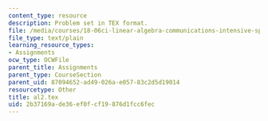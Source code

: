 ```yaml
---
content_type: resource
description: Problem set in TEX format.
file: /media/courses/18-06ci-linear-algebra-communications-intensive-spring-2004/2b37169ade36ef0fcf19876d1fcc6fec_al2.tex
file_type: text/plain
learning_resource_types:
- Assignments
ocw_type: OCWFile
parent_title: Assignments
parent_type: CourseSection
parent_uid: 87094652-ad49-026a-e057-83c2d5d19014
resourcetype: Other
title: al2.tex
uid: 2b37169a-de36-ef0f-cf19-876d1fcc6fec
---
```

